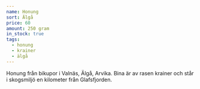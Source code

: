 ```yaml
---
name: Honung
sort: Älgå
price: 60
amount: 250 gram
in_stock: true
tags:
  - honung
  - krainer
  - älgå 
---
```


Honung från bikupor i Valnäs, Älgå, Arvika. Bina är av rasen krainer och står i skogsmiljö en kilometer från Glafsfjorden.
